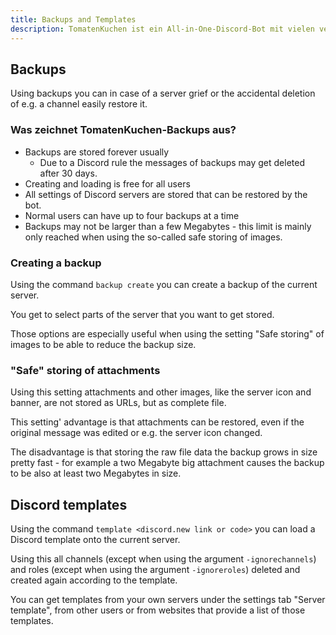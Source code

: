 ```yaml
---
title: Backups and Templates
description: TomatenKuchen ist ein All-in-One-Discord-Bot mit vielen verschiedenen Funktionen. Der Bot hat unter anderem die Möglichkeit, hochgeladene Videos oder Shorts von YouTube-Kanälen anzukündigen.
---
```


## Backups

Using backups you can in case of a server grief or the accidental deletion of e.g. a channel easily restore it.

### Was zeichnet TomatenKuchen-Backups aus?

- Backups are stored forever usually
	- Due to a Discord rule the messages of backups may get deleted after 30 days.
- Creating and loading is free for all users
- All settings of Discord servers are stored that can be restored by the bot.
- Normal users can have up to four backups at a time
- Backups may not be larger than a few Megabytes - this limit is mainly only reached when using the so-called safe storing of images.

### Creating a backup

Using the command `backup create` you can create a backup of the current server.

You get to select parts of the server that you want to get stored.

Those options are especially useful when using the setting "Safe storing" of images to be able to reduce the backup size.

### "Safe" storing of attachments

Using this setting attachments and other images, like the server icon and banner, are not stored as URLs, but as complete file.

This setting' advantage is that attachments can be restored, even if the original message was edited or e.g. the server icon changed.

The disadvantage is that storing the raw file data the backup grows in size pretty fast - for example a two Megabyte big attachment causes the backup to be also at least two Megabytes in size.

## Discord templates

Using the command `template <discord.new link or code>` you can load a Discord template onto the current server.

Using this all channels (except when using the argument `-ignorechannels`) and roles (except when using the argument `-ignoreroles`) deleted and created again according to the template.

You can get templates from your own servers under the settings tab "Server template", from other users or from websites that provide a list of those templates.
